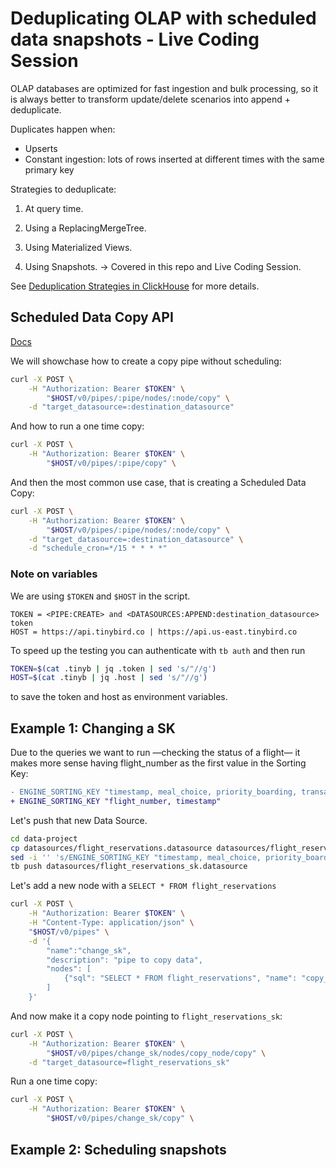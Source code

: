 # Deduplicating OLAP with scheduled data snapshots - Live Coding Session

OLAP databases are optimized for fast ingestion and bulk processing, so it is always better to transform update/delete scenarios into append + deduplicate.

Duplicates happen when:

- Upserts
- Constant ingestion: lots of rows inserted at different times with the same primary key

Strategies to deduplicate:

1. At query time.

1. Using a ReplacingMergeTree.

1. Using Materialized Views.

1. Using Snapshots. -> Covered in this repo and Live Coding Session.

See [Deduplication Strategies in ClickHouse](https://www.tinybird.co/docs/guides/deduplication-strategies.html) for more details.

## Scheduled Data Copy API

[Docs](https://www.tinybird.co/docs/api-reference/pipe-api.html#scheduled-data-copy-beta)

We will showchase how to create a copy pipe without scheduling:

```bash
curl -X POST \
    -H "Authorization: Bearer $TOKEN" \
        "$HOST/v0/pipes/:pipe/nodes/:node/copy" \
    -d "target_datasource=:destination_datasource"
```

And how to run a one time copy:

```bash
curl -X POST \
    -H "Authorization: Bearer $TOKEN" \
        "$HOST/v0/pipes/:pipe/copy" \
```

And then the most common use case, that is creating a Scheduled Data Copy:

```bash
curl -X POST \
    -H "Authorization: Bearer $TOKEN" \
        "$HOST/v0/pipes/:pipe/nodes/:node/copy" \
    -d "target_datasource=:destination_datasource" \
    -d "schedule_cron=*/15 * * * *"
```

### Note on variables

We are using `$TOKEN` and `$HOST` in the script.

```env
TOKEN = <PIPE:CREATE> and <DATASOURCES:APPEND:destination_datasource> token
HOST = https://api.tinybird.co | https://api.us-east.tinybird.co
```

To speed up the testing you can authenticate with `tb auth` and then run

```bash
TOKEN=$(cat .tinyb | jq .token | sed 's/"//g') 
HOST=$(cat .tinyb | jq .host | sed 's/"//g') 
```

to save the token and host as environment variables.

## Example 1: Changing a SK

Due to the queries we want to run —checking the status of a flight— it makes more sense having flight_number as the first value in the Sorting Key:

```diff
- ENGINE_SORTING_KEY "timestamp, meal_choice, priority_boarding, transaction_id"
+ ENGINE_SORTING_KEY "flight_number, timestamp"
```

Let's push that new Data Source.

```bash
cd data-project
cp datasources/flight_reservations.datasource datasources/flight_reservations_sk.datasource
sed -i '' 's/ENGINE_SORTING_KEY "timestamp, meal_choice, priority_boarding, transaction_id"/ENGINE_SORTING_KEY "flight_number, timestamp"/g' data-project/datasources/flight_reservations_sk.datasource
tb push datasources/flight_reservations_sk.datasource
```

Let's add a new node with a `SELECT * FROM flight_reservations`

```bash
curl -X POST \
    -H "Authorization: Bearer $TOKEN" \
    -H "Content-Type: application/json" \
    "$HOST/v0/pipes" \
    -d '{
        "name":"change_sk",
        "description": "pipe to copy data",
        "nodes": [
            {"sql": "SELECT * FROM flight_reservations", "name": "copy_node", "description": "just a select * to get all rows" }
        ]
    }'
```

And now make it a copy node pointing to `flight_reservations_sk`:

```bash
curl -X POST \
    -H "Authorization: Bearer $TOKEN" \
        "$HOST/v0/pipes/change_sk/nodes/copy_node/copy" \
    -d "target_datasource=flight_reservations_sk"
```

Run a one time copy:

```bash
curl -X POST \
    -H "Authorization: Bearer $TOKEN" \
        "$HOST/v0/pipes/change_sk/copy" \
```

## Example 2: Scheduling snapshots

